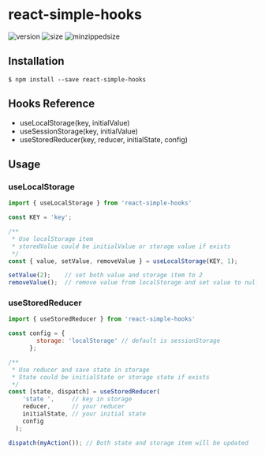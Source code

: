 # react-simple-hooks
![version](https://img.shields.io/npm/v/react-simple-hooks.svg?style=flat-square)
![size](https://img.shields.io/bundlephobia/min/react-simple-hooks.svg?style=flat-square)
![minzippedsize](https://img.shields.io/bundlephobia/minzip/react-simple-hooks.svg?style=flat-square)

## Installation
`$ npm install --save react-simple-hooks`

## Hooks Reference
- useLocalStorage(key, initialValue)
- useSessionStorage(key, initialValue)
- useStoredReducer(key, reducer, initialState, config)

## Usage
### useLocalStorage
```javascript
import { useLocalStorage } from 'react-simple-hooks'

const KEY = 'key';

/**
 * Use localStorage item
 * storedValue could be initialValue or storage value if exists
 */
const { value, setValue, removeValue } = useLocalStorage(KEY, 1);

setValue(2);    // set both value and storage item to 2
removeValue();  // remove value from localStorage and set value to null
```

### useStoredReducer
```javascript
import { useStoredReducer } from 'react-simple-hooks'

const config = {
        storage: 'localStorage' // default is sessionStorage
      };

/**
 * Use reducer and save state in storage
 * State could be initialState or storage state if exists
 */
const [state, dispatch] = useStoredReducer(
    'state ',     // key in storage
    reducer,      // your reducer
    initialState, // your initial state
    config
  );

dispatch(myAction()); // Both state and storage item will be updated
```